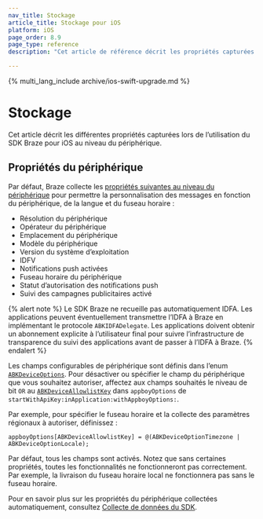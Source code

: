 ```yaml
---
nav_title: Stockage
article_title: Stockage pour iOS
platform: iOS
page_order: 8.9
page_type: reference
description: "Cet article de référence décrit les propriétés capturées par le SDK Braze pour iOS au niveau du périphérique."

---
```


{% multi_lang_include archive/ios-swift-upgrade.md %}

# Stockage

Cet article décrit les différentes propriétés capturées lors de l’utilisation du SDK Braze pour iOS au niveau du périphérique.

## Propriétés du périphérique

Par défaut, Braze collecte les [propriétés suivantes au niveau du périphérique](https://github.com/Appboy/appboy-ios-sdk/blob/16e893f2677af7de905b927505d4101c6fb2091d/AppboyKit/headers/AppboyKitLibrary/Appboy.h#L181) pour permettre la personnalisation des messages en fonction du périphérique, de la langue et du fuseau horaire :

* Résolution du périphérique
* Opérateur du périphérique
* Emplacement du périphérique
* Modèle du périphérique
* Version du système d’exploitation
* IDFV
* Notifications push activées
* Fuseau horaire du périphérique
* Statut d’autorisation des notifications push
* Suivi des campagnes publicitaires activé

{% alert note %}
Le SDK Braze ne recueille pas automatiquement IDFA. Les applications peuvent éventuellement transmettre l’IDFA à Braze en implémentant le protocole `ABKIDFADelegate`. Les applications doivent obtenir un abonnement explicite à l’utilisateur final pour suivre l’infrastructure de transparence du suivi des applications avant de passer à l’IDFA à Braze.
{% endalert %}

Les champs configurables de périphérique sont définis dans l’enum [`ABKDeviceOptions`](https://github.com/Appboy/appboy-ios-sdk/blob/4390e9eac8401bccdb81b053fa54eb87b1f6fcaa/Appboy-tvOS-SDK/AppboyTVOSKit.framework/Headers/Appboy.h#L179). Pour désactiver ou spécifier le champ du périphérique que vous souhaitez autoriser, affectez aux champs souhaités le niveau de bit `OR` au [`ABKDeviceAllowlistKey`](https://github.com/Appboy/appboy-ios-sdk/blob/fed071000722673754da288cace15c1ff8aca432/AppboyKit/include/Appboy.h#L148) dans `appboyOptions` de `startWithApiKey:inApplication:withAppboyOptions:`.

Par exemple, pour spécifier le fuseau horaire et la collecte des paramètres régionaux à autoriser, définissez :
```
appboyOptions[ABKDeviceAllowlistKey] = @(ABKDeviceOptionTimezone | ABKDeviceOptionLocale);
```

Par défaut, tous les champs sont activés. Notez que sans certaines propriétés, toutes les fonctionnalités ne fonctionneront pas correctement. Par exemple, la livraison du fuseau horaire local ne fonctionnera pas sans le fuseau horaire.

Pour en savoir plus sur les propriétés du périphérique collectées automatiquement, consultez [Collecte de données du SDK]({{site.baseurl}}/user_guide/data_and_analytics/user_data_collection/sdk_data_collection/). 
